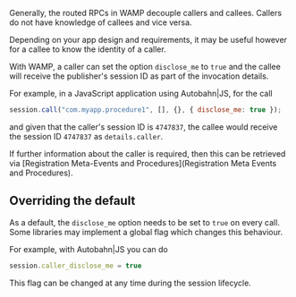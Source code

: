 Generally, the routed RPCs in WAMP decouple callers and callees. Callers do not have knowledge of callees and vice versa.

Depending on your app design and requirements, it may be useful however for a callee to know the identity of a caller.

With WAMP, a caller can set the option `disclose_me` to `true` and the callee will receive the publisher's session ID as part of the invocation details.

For example, in a JavaScript application using Autobahn|JS, for the call

```javascript
session.call("com.myapp.procedure1", [], {}, { disclose_me: true });
```

and given that the caller's session ID is `4747837`, the callee would receive the session ID `4747837` as `details.caller`.

If further information about the caller is required, then this can be retrieved via [Registration Meta-Events and Procedures](Registration Meta Events and Procedures).

## Overriding the default

As a default, the `disclose_me` option needs to be set to `true` on every call. Some libraries may implement a global flag which changes this behaviour.

For example, with Autobahn|JS you can do

```javascript
session.caller_disclose_me = true
```

This flag can be changed at any time during the session lifecycle.
